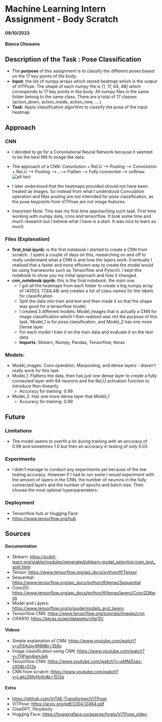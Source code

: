# Machine Learning Intern Assignment - Body Scratch
#### 09/10/2023
#### Bianca Chiusano 

## Description of the Task : Pose Classification
- The **purpose** of this assignment is to classify the different poses based on the 17 key points of the body.
- **Input**: the list of numpy arrays which stored heatmap which is the output of ViTPose. The shape of each numpy file is [1, 17, 64, 48] which corresponds to 17 key points in the body. All numpy files in the same folder belong to the same class. There are a total of 17 classes (action_down, action_inside, action_new, ….). 
- **Task**: Apply classification algorithm to classify the pose of the input heatmap

## Approach
### CNN
- I decided to go for a Convolutional Neural Network because it seemed to be the best NN fo image like data.
- The approach of a CNN: Convolution + ReLU --> Pooling --> Convolution + ReLU --> Pooling -->...--> Flatten --> Fully connected --> softmax 
![alt text](https://miro.medium.com/v2/resize:fit:1358/1*XbuW8WuRrAY5pC4t-9DZAQ.jpeg)
- I later understood that the heatmaps provided should not have been treated as images. So instead from what I understood Convulation operation and Max pooling are not internded for pose classification, as the pose keypoints from ViTPose are not image features.

- Important Note: This was my first time approaching such task. First time working with numpy data, cnns and tensorflow. It took some time and much research but I believe what I have is a start. It was nice to learn so much.

### Files (Explanation)
- **first_trial.ipynb**: is the first notebook I started to create a CNN from scratch.. I spent a couple of days on this, researching on and off to really understand what a CNN is and how the layers work. Eventually I realised that a faster and more efficient way to create the model would be using frameworks such as Tensorflow and Pytorch. I kept this notebook to show you my initial approach and how it changed. 
- **cnn_notebook.ipynb**: this is the final notebook, the main one.
    - I got all the heatmaps from each folder to create a big numpy array of (40553, 17,64,48) and creates a list of class names for the labels for classification
    - Split the data into train and test and then made it so that the shape was good for a tensorflow model.
    - I created 3 different models: Model_images that is actually a CNN for image classification which I then realised was not the purpose of this task. Model_1 is for pose classification, and Model_2 has one more Dense layer
    - For each model I train it on the train data and evaluate it on the test data
    - **Imports**: Sklearn, Numpy, Pandas, Tensorflow, Keras
### Models:
- Model_images: Conv operation, Maxpooling, and dense layers - doesn't really work for this task
- Model_1: Flattens the data, then has just one dense layer to create a fully connected layer with 64 neurons and the ReLU activation function to introduce Non-linearity
    - Accuracy for training: 0.99 
- Model_2: Has one more dense layer that Model_1
    - Accuracy for training: 0.99

## Future
### Limitations
- The model seems to overfit a lot during training with an accuracy of 0.99 and sometimes 1.0 but then an accuracy in testing of only 0.03
### Experiments
- I didn't manage to conduct any experiments yet because of the low testing accuracy. However If I had to run some I would experiment with the amount of layers in the CNN, the number of neurons in the fully connected layers and the number of epochs and batch size. Then choose the most optimal hyperparameters.
### Deployment
- Tensorflow hub or Hugging Face
- https://www.tensorflow.org/hub


## Sources
#### Documentation
- Sklearn: https://scikit-learn.org/stable/modules/generated/sklearn.model_selection.train_test_split.html
- Tensor: https://www.tensorflow.org/api_docs/python/tf/Tensor
- Sequential: https://www.tensorflow.org/api_docs/python/tf/keras/Sequential
- Conv2D: https://www.tensorflow.org/api_docs/python/tf/keras/layers/Conv2D#args
- Model and Layers: https://www.tensorflow.org/js/guide/models_and_layers
- Tensorflow CNN: https://www.tensorflow.org/tutorials/images/cnn
- CIFAR10: https://keras.io/api/datasets/cifar10/

#### Videos
- Simple explanation of CNN: https://www.youtube.com/watch?v=zfiSAzpy9NM&t=358s
- Image classification using CNN: https://www.youtube.com/watch?v=7HPwo4wnJeA
- Tensorflow CNN: https://www.youtube.com/watch?v=eMMZpas-zX0&t=513s
- CNN from scratch: https://www.youtube.com/watch?v=Lakz2MoHy6o&t=1513s


#### Extra
- https://github.com/ViTAE-Transformer/ViTPose
- ViTPose: https://arxiv.org/pdf/2204.12484.pdf
- ChatGPT, Perplexity
- Hugging Face: https://huggingface.co/spaces/hysts/ViTPose_video
